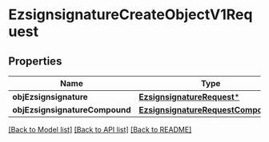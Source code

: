 # EzsignsignatureCreateObjectV1Request

## Properties
Name | Type | Description | Notes
------------ | ------------- | ------------- | -------------
**objEzsignsignature** | [**EzsignsignatureRequest***](EzsignsignatureRequest.md) |  | [optional] 
**objEzsignsignatureCompound** | [**EzsignsignatureRequestCompound***](EzsignsignatureRequestCompound.md) |  | [optional] 

[[Back to Model list]](../README.md#documentation-for-models) [[Back to API list]](../README.md#documentation-for-api-endpoints) [[Back to README]](../README.md)


